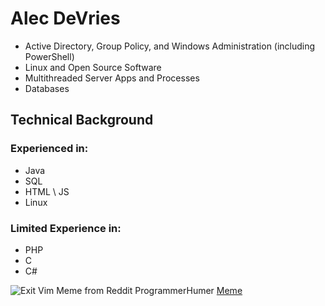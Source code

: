 # Alec DeVries

- Active Directory, Group Policy, and Windows Administration (including PowerShell)
- Linux and Open Source Software
- Multithreaded Server Apps and Processes
- Databases

## Technical Background

### Experienced in:

- Java
- SQL
- HTML \ JS
- Linux

### Limited Experience in:

- PHP
- C
- C#


![Exit Vim Meme from Reddit ProgrammerHumer](https://i.redd.it/fjeuvs8bogm71.jpg "Exit Vim")
[Meme](https://i.redd.it/fjeuvs8bogm71.jpg)
